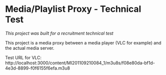 Media/Playlist Proxy - Technical Test
=====================================

*This project was built for a recruitment technical test*

This project is a media proxy between a media player (VLC for example) and the actual media server.

Test URL for VLC:
http://localhost:3000/content/MI201109210084_1/m3u8s/f08e80da-bf1d-4e3d-8899-f0f6155f6efa.m3u8